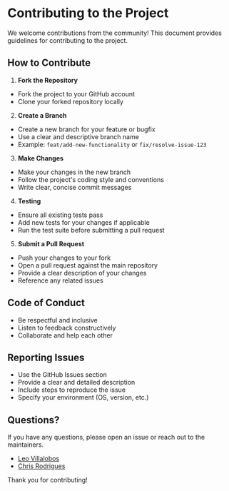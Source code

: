 # Contributing to the Project

We welcome contributions from the community! This document provides guidelines for contributing to the project.

## How to Contribute

1. **Fork the Repository**
- Fork the project to your GitHub account
- Clone your forked repository locally

2. **Create a Branch**
- Create a new branch for your feature or bugfix
- Use a clear and descriptive branch name
- Example: `feat/add-new-functionality` or `fix/resolve-issue-123`

3. **Make Changes**
- Make your changes in the new branch
- Follow the project's coding style and conventions
- Write clear, concise commit messages

4. **Testing**
- Ensure all existing tests pass
- Add new tests for your changes if applicable
- Run the test suite before submitting a pull request

5. **Submit a Pull Request**
- Push your changes to your fork
- Open a pull request against the main repository
- Provide a clear description of your changes
- Reference any related issues

## Code of Conduct

- Be respectful and inclusive
- Listen to feedback constructively
- Collaborate and help each other

## Reporting Issues

- Use the GitHub Issues section
- Provide a clear and detailed description
- Include steps to reproduce the issue
- Specify your environment (OS, version, etc.)

## Questions?

If you have any questions, please open an issue or reach out to the maintainers.

- [Leo Villalobos](mailto:leo@digitalnest.org)
- [Chris Rodrigues](mailto:christianrodrigues@digitalnest.org)

Thank you for contributing!
